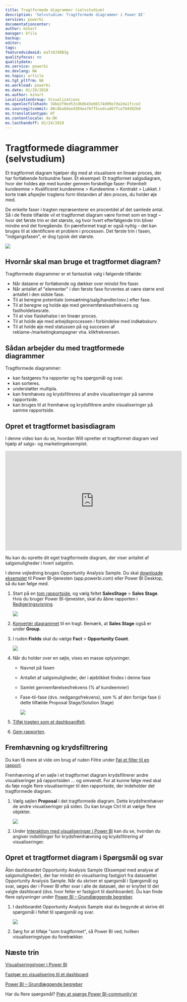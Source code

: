 ```yaml
---
title: Tragtformede diagrammer (selvstudium)
description: 'Selvstudium: Tragtformede diagrammer i Power BI'
services: powerbi
documentationcenter: 
author: mihart
manager: kfile
backup: 
editor: 
tags: 
featuredvideoid: maTzOJSRB3g
qualityfocus: no
qualitydate: 
ms.service: powerbi
ms.devlang: NA
ms.topic: article
ms.tgt_pltfrm: NA
ms.workload: powerbi
ms.date: 01/29/2018
ms.author: mihart
LocalizationGroup: Visualizations
ms.openlocfilehash: 34be2f0ed53cdb8b45e60174d09e7da2da1fcce2
ms.sourcegitcommit: 88c8ba8dee4384ea7bff5cedcad67fce784d92b0
ms.translationtype: HT
ms.contentlocale: da-DK
ms.lasthandoff: 02/24/2018
---
```

# <a name="funnel-charts-tutorial"></a>Tragtformede diagrammer (selvstudium)
Et tragtformet diagram hjælper dig med at visualisere en lineær proces, der har fortløbende forbundne faser. Et eksempel: Et tragtformet salgsdiagram, hvor der holdes øje med kunder gennem forskellige faser: Potentielt kundeemne \> Kvalificeret kundeemne \> Kundeemne \> Kontrakt \> Lukket.  I korte træk afspejler tragtens form tilstanden af den proces, du holder øje med.

De enkelte faser i tragten repræsenterer en procentdel af det samlede antal. Så i de fleste tilfælde vil et tragtformet diagram være formet som en tragt – hvor det første trin er det største, og hvor hvert efterfølgende trin bliver mindre end det foregående.  En pæreformet tragt er også nyttig – det kan bruges til at identificere et problem i processen.  Det første trin i fasen, "indgangsfasen", er dog typisk det største.

![](media/power-bi-visualization-funnel-charts/funnelplain.png)

## <a name="when-to-use-a-funnel-chart"></a>Hvornår skal man bruge et tragtformet diagram?
Tragtformede diagrammer er et fantastisk valg i følgende tilfælde:

* Når dataene er fortløbende og dækker over mindst fire faser.
* Når antallet af "elementer" i den første fase forventes at være større end antallet i den sidste fase.
* Til at beregne potentiale (omsætning/salg/handler/osv.) efter fase.
* Til at beregne og holde øje med gennemførelsesfrekvens og fastholdelsesrate.
* Til at vise flaskehalse i en lineær proces.
* Til at holde øje med arbejdsprocessen i forbindelse med indkøbskurv.
* Til at holde øje med statussen på og succesen af reklame-/marketingkampagner vha. klikfrekvensen.

## <a name="working-with-funnel-charts"></a>Sådan arbejder du med tragtformede diagrammer
Tragtformede diagrammer:

* kan fastgøres fra rapporter og fra spørgsmål og svar.
* kan sorteres.
* understøtter multipla.
* kan fremhæves og krydsfiltreres af andre visualiseringer på samme rapportside.
* kan bruges til at fremhæve og krydsfiltrere andre visualiseringer på samme rapportside.

## <a name="create-a-basic-funnel-chart"></a>Opret et tragtformet basisdiagram
I denne video kan du se, hvordan Will opretter et tragtformet diagram ved hjælp af salgs- og marketingeksemplet.

<iframe width="560" height="315" src="https://www.youtube.com/embed/qKRZPBnaUXM" frameborder="0" allow="autoplay; encrypted-media" allowfullscreen></iframe>


Nu kan du oprette dit eget tragtformede diagram, der viser antallet af salgsmuligheder i hvert salgstrin.

I denne vejledning bruges Opportunity Analysis Sample. Du skal [downloade eksemplet](sample-datasets.md) til Power BI-tjenesten (app.powerbi.com) eller Power BI Desktop, så du kan følge med.   

1. Start på en [tom rapportside](power-bi-report-add-page.md), og vælg feltet **SalesStage** \> **Sales Stage**. Hvis du bruger Power BI-tjenesten, skal du åbne rapporten i [Redigeringsvisning](service-interact-with-a-report-in-editing-view.md).
   
    ![](media/power-bi-visualization-funnel-charts/funnelselectfield_new.png)
2. [Konvertér diagrammet](power-bi-report-change-visualization-type.md) til en tragt. Bemærk, at **Sales Stage** også er under **Group**. 
3. I ruden **Fields** skal du vælge **Fact** \> **Opportunity Count**.
   
    ![](media/power-bi-visualization-funnel-charts/power-bi-funnel.png)
4. Når du holder over en søjle, vises en masse oplysninger.
   
   * Navnet på fasen
   * Antallet af salgsmuligheder, der i øjeblikket findes i denne fase
   * Samlet gennemførelsesfrekvens (% af kundeemner) 
   * Fase-til-fase (dvs. nedgangsfrekvens), som % af den forrige fase (i dette tilfælde Proposal Stage/Solution Stage)
     
     ![](media/power-bi-visualization-funnel-charts/funnelhover_new.png)
5. [Tilføj tragten som et dashboardfelt](service-dashboard-tiles.md). 
6. [Gem rapporten](service-report-save.md).

## <a name="highlighting-and-cross-filtering"></a>Fremhævning og krydsfiltrering
Du kan få mere at vide om brug af ruden Filtre under [Føj et filter til en rapport](power-bi-report-add-filter.md).

Fremhævning af en søjle i et tragtformet diagram krydsfiltrerer andre visualiseringer på rapportsiden ... og omvendt. For at kunne følge med skal du føje nogle flere visualiseringer til den rapportside, der indeholder det tragtformede diagram.

1. Vælg søjlen **Proposal** i det tragtformede diagram. Dette krydsfremhæver de andre visualiseringer på siden. Du kan bruge Ctrl til at vælge flere objekter.
   
   ![](media/power-bi-visualization-funnel-charts/funnelchartnoowl.gif)
2. Under [Interaktion med visualiseringer i Power BI](service-reports-visual-interactions.md) kan du se, hvordan du angiver indstillinger for krydsfremhævning og krydsfiltrering af visualiseringer.

## <a name="create-a-funnel-chart-in-qa"></a>Opret et tragtformet diagram i Spørgsmål og svar
Åbn dashboardet Opportunity Analysis Sample (Eksempel med analyse af salgsmuligheder), der har mindst én visualisering fastgjort fra datasættet Opportunity Analysis Sample.  Når du skriver et spørgsmål i Spørgsmål og svar, søges der i Power BI efter svar i alle de datasæt, der er knyttet til det valgte dashboard (dvs. hvor felter er fastgjort til dashboardet). Du kan finde flere oplysninger under [Power BI – Grundlæggende begreber](service-basic-concepts.md).

1. I dashboardet Opportunity Analysis Sample skal du begynde at skrive dit spørgsmål i feltet til spørgsmål og svar.
   
   ![](media/power-bi-visualization-funnel-charts/funnelfromqna_new.png)
   
2. Sørg for at tilføje "som tragtformet", så Power BI ved, hvilken visualiseringstype du foretrækker.

## <a name="next-steps"></a>Næste trin
[Visualiseringstyper i Power BI](power-bi-visualization-types-for-reports-and-q-and-a.md)

[Fastgør en visualisering til et dashboard](service-dashboard-pin-tile-from-report.md)

[Power BI – Grundlæggende begreber](service-basic-concepts.md)

Har du flere spørgsmål? [Prøv at spørge Power BI-community'et](http://community.powerbi.com/)

